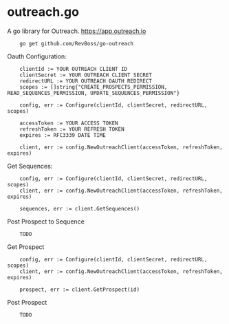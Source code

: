 # outreach.go

A go library for Outreach. https://app.outreach.io

```
	go get github.com/RevBoss/go-outreach
```

Oauth Configuration:
```
	clientId := YOUR OUTREACH CLIENT ID
	clientSecret := YOUR OUTREACH CLIENT SECRET
	redirectURL := YOUR OUTREACH OAUTH REDIRECT
	scopes := []string{"CREATE_PROSPECTS_PERMISSION, READ_SEQUENCES_PERMISSION, UPDATE_SEQUENCES_PERMISSION"}

	config, err := Configure(clientId, clientSecret, redirectURL, scopes)

	accessToken := YOUR ACCESS TOKEN
	refreshToken := YOUR REFRESH TOKEN
	expires := RFC3339 DATE TIME

	client, err := config.NewOutreachClient(accessToken, refreshToken, expires)
```

Get Sequences:
```
	config, err := Configure(clientId, clientSecret, redirectURL, scopes)
	client, err := config.NewOutreachClient(accessToken, refreshToken, expires)
	
	sequences, err := client.GetSequences()
```

Post Prospect to Sequence
```
	TODO
```

Get Prospect
```
	config, err := Configure(clientId, clientSecret, redirectURL, scopes)
	client, err := config.NewOutreachClient(accessToken, refreshToken, expires)

	prospect, err := client.GetProspect(id)
```

Post Prospect
```
	TODO
```